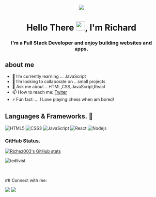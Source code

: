 
<p align="center"><img  src="https://media3.giphy.com/media/f3iwJFOVOwuy7K6FFw/giphy.gif"/></p>

<h1 align="center">Hello There <img src="https://raw.githubusercontent.com/MartinHeinz/MartinHeinz/master/wave.gif" width="30px">, I'm Richard</h1>
<h3 align="center">I'm a Full Stack Developer and enjoy building websites and apps.</h3>

## about me

- 🌱 I’m currently learning ... JavaScript
- 👯 I’m looking to collaborate on ...small projects
- 💬 Ask me about ...HTML,CSS,JavaScript,React
- 📫 How to reach me: [Twiter](https://twitter.com/richardfriday14)
- ⚡ Fun fact: ... I Love playing chess when am bored!

## Languages & Frameworks. 🚧 

![HTML5](https://icongr.am/devicon/html5-original.svg?size=50&color=currentColor)
![CSS3](https://icongr.am/devicon/css3-original.svg?size=50&color=currentColor)
![JavaScript](https://icongr.am/devicon/javascript-original.svg?size=50&color=currentColor)
![React](https://icongr.am/devicon/react-original.svg?size=50&color=currentColor)
![Nodejs](https://icongr.am/devicon/nodejs-original.svg?size=50&color=currentColor)


### GitHub Status.  
[![Richez003's GitHub stats](https://github-readme-stats.vercel.app/api?username=Richez003&show_icons=true&theme=dracula)](https://github.com/Kayonga99/github-readme-stats)
<p><img src="https://github-readme-streak-stats.herokuapp.com/?user=Richez003&theme=radical" alt="tedlivist" /></p>

<br/>
<br/>
## Connect with me:
<p align="left">
<a href = "https://www.linkedin.com/in/richard-friday-54980718a"><img src="https://img.icons8.com/fluent/48/000000/linkedin.png"/></a>
<a href = "https://twitter.com/richardfriday14"><img src="https://img.icons8.com/fluent/48/000000/twitter.png"/></a>
</p>
